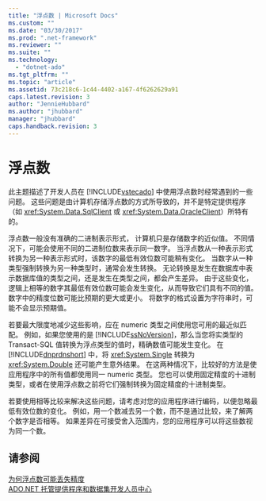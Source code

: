 ```yaml
---
title: "浮点数 | Microsoft Docs"
ms.custom: ""
ms.date: "03/30/2017"
ms.prod: ".net-framework"
ms.reviewer: ""
ms.suite: ""
ms.technology: 
  - "dotnet-ado"
ms.tgt_pltfrm: ""
ms.topic: "article"
ms.assetid: 73c218c6-1c44-4402-a167-4f6262629a91
caps.latest.revision: 3
author: "JennieHubbard"
ms.author: "jhubbard"
manager: "jhubbard"
caps.handback.revision: 3
---
```

# 浮点数
此主题描述了开发人员在 [!INCLUDE[vstecado](../../../../includes/vstecado-md.md)] 中使用浮点数时经常遇到的一些问题。  这些问题是由计算机存储浮点数的方式所导致的，并不是特定提供程序（如 <xref:System.Data.SqlClient> 或 <xref:System.Data.OracleClient>）所特有的。  
  
 浮点数一般没有准确的二进制表示形式，  计算机只是存储数字的近似值。  不同情况下，可能会使用不同的二进制位数来表示同一数字。  当浮点数从一种表示形式转换为另一种表示形式时，该数字的最低有效位数可能稍有变化。  当数字从一种类型强制转换为另一种类型时，通常会发生转换。  无论转换是发生在数据库中表示数据库值的类型之间，还是发生在类型之间，都会产生差异。  由于这些变化，逻辑上相等的数字其最低有效位数可能会发生变化，从而导致它们具有不同的值。  数字中的精度位数可能比预期的更大或更小。  将数字的格式设置为字符串时，可能不会显示预期值。  
  
 若要最大限度地减少这些影响，应在 numeric 类型之间使用您可用的最近似匹配。  例如，如果您使用的是 [!INCLUDE[ssNoVersion](../../../../includes/ssnoversion-md.md)]，那么当您将实类型的 Transact\-SQL 值转换为浮点类型的值时，精确数值可能发生变化。  在 [!INCLUDE[dnprdnshort](../../../../includes/dnprdnshort-md.md)] 中，将 <xref:System.Single> 转换为 <xref:System.Double> 还可能产生意外结果。  在这两种情况下，比较好的方法是使应用程序中的所有值都使用同一 numeric 类型。  您也可以使用固定精度的十进制类型，或者在使用浮点数之前将它们强制转换为固定精度的十进制类型。  
  
 若要使用相等比较来解决这些问题，请考虑对您的应用程序进行编码，以便忽略最低有效位数的变化。  例如，用一个数减去另一个数，而不是通过比较，来了解两个数字是否相等。  如果差异在可接受舍入范围内，您的应用程序可以将这些数视为同一个数。  
  
## 请参阅  
 [为何浮点数可能丢失精度](../Topic/Why%20Floating-Point%20Numbers%20May%20Lose%20Precision.md)   
 [ADO.NET 托管提供程序和数据集开发人员中心](http://go.microsoft.com/fwlink/?LinkId=217917)